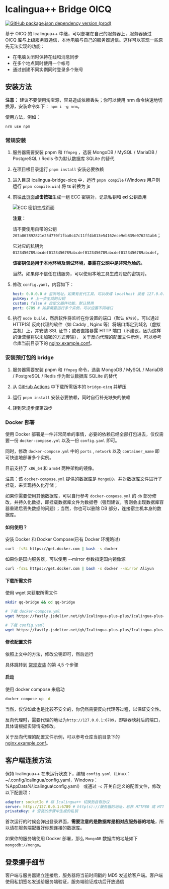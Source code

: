 # Icalingua++ Bridge OICQ

[![GitHub package.json dependency version (prod)](https://img.shields.io/github/package-json/dependency-version/Icalingua-plus-plus/Icalingua-plus-plus/oicq-icalingua-plus-plus?filename=icalingua-bridge-oicq%2Fpackage.json)](https://github.com/takayama-lily/oicq)

基于 OICQ 的 Icalingua++ 中继，可以部署在自己的服务器上，服务器通过 OICQ 库与上级服务器通信，本地电脑与自己的服务器通信。这样可以实现一些原先无法实现的功能：

-   在电脑关闭时保持在线和消息同步
-   在多个地点同时使用一个帐号
-   通过创建不同实例同时登录多个账号

## 安装方法

**注意：**
建议不要使用淘宝源，容易造成依赖丢失；你可以使用 nrm 命令快速地切换源，安装命令如下： `npm i -g nrm`。

使用方法，例如：

```bash
nrm use npm
```

### 常规安装

1. 服务器需要安装 pnpm 和 `ffmpeg` ，选装 MongoDB / MySQL / MariaDB / PostgreSQL / Redis 作为默认数据库 SQLite 的替代

2. 在项目根目录运行 `pnpm install` 安装必要依赖

3. 进入目录 icalingua-bridge-oicq 中，运行 `pnpm compile` (Windows 用户则运行 `pnpm compile:win`) 将 ts 转换为 js

4. 前往[此页面](https://paulmillr.com/ecc/)**点击按钮**生成一组 ECC 密钥对，记录私钥和 **ed** 公钥备用

    ![ECC 密钥生成页面](https://user-images.githubusercontent.com/72498396/197397311-e07fe4fe-e1f2-4649-87c6-83917a21f88b.png)

    **注意：**

    请不要使用自带的公钥 `207a067892821e25d770f1fba0c47c11ff4b813e54162ece9eb839e076231ab6`；

    它对应的私钥为 `0123456789abcdef0123456789abcdef0123456789abcdef0123456789abcdef`。

    **该密钥仅适用于本地环境及测试环境，暴露在公网中是非常危险的。**

    当然，如果你不信任在线服务，可以使用本地工具生成对应的密钥对。

5. 修改 `config.yaml`，内容如下：

    ```yaml
    host: 0.0.0.0 # 监听地址。如果有反代工具，可以改成 localhost 或者 127.0.0.1
    pubKey: # 上一步生成的公钥
    custom: false # 自定义插件功能，默认禁用
    port: 6789 # 如果需要运行多个实例，可以设置不同端口
    ```

6. 执行 `node build`，然后软件将监听在你设置的端口（默认 `6789`）。可以通过 HTTP(S) 反向代理的软件（如 Caddy , Nginx 等）将端口绑定到域名（虚拟主机）上，并安装 SSL 证书；或者直接暴露 HTTP 端口（不建议，因为这样的话流量将以未加密的方式传输）， 关于反向代理的配置文件示例，可以参考仓库当前目录下的 [nginx.example.conf](https://github.com/Icalingua-plus-plus/Icalingua-plus-plus/blob/develop/icalingua-bridge-oicq/nginx.example.conf)。

### 安装预打包的 bridge

1. 服务器需要安装 pnpm 和 `ffmpeg` 命令，选装 MongoDB / MySQL / MariaDB / PostgreSQL / Redis 作为默认数据库 SQLite 的替代

2. 从 [GitHub Actions](https://github.com/Icalingua-plus-plus/Icalingua-plus-plus/actions) 中下载所需版本的 `bridge-oicq` 并解压

3. 运行 `pnpm install` 安装必要依赖，同时自行补充缺失的依赖

4. 转到常规步骤第四步

### Docker 部署

使用 Docker 部署是一件非常简单的事情，必要的依赖已经全部打包进去，仅仅需要一份 `docker-compose.yml` 以及一份 `config.yaml` 即可。

同时，修改 `docker-compose.yml` 中的 `ports` , `network` 以及 `container_name` 即可快速地部署多个实例。

目前支持了 `x86_64` 和 `arm64` 两种架构的镜像。

注意：该 `docker-compose.yml` 提供的数据库是 `MongoDB`，并对数据库文件进行了挂载，来实现持久化存储；

如果你需要使用其他数据库，可以自行参考 `docker-compose.yml` 的 `db` 部分修改，并持久化数据，即挂载数据库文件为数据卷（强烈建议，否则会出现数据库容器重建后丢失数据的问题）；当然，你也可以删除 DB 部分，连接宿主机本身的数据库。

#### 如何使用？

安装 Docker 和 Docker Compose(已有 Docker 环境略过)

```bash
curl -fsSL https://get.docker.com | bash -s docker
```

如果你是国内服务器，可以使用 --mirror 参数指定国内镜像源

```bash
curl -fsSL https://get.docker.com | bash -s docker --mirror Aliyun
```

#### 下载所需文件

使用 wget 来获取所需文件

```bash
mkdir qq-bridge && cd qq-bridge

# 下载 docker-compose.yml
wget https://fastly.jsdelivr.net/gh/Icalingua-plus-plus/Icalingua-plus-plus@develop/icalingua-bridge-oicq/docker-compose.yml

# 下载 config.yaml
wget https://fastly.jsdelivr.net/gh/Icalingua-plus-plus/Icalingua-plus-plus@develop/icalingua-bridge-oicq/config.yaml
```

#### 修改配置文件

依照上文中的方法，修改公钥即可，然后运行

具体跳转到 [常规安装](#常规安装) 的第 4,5 个步骤

#### 启动

使用 docker compose 来启动

```bash
docker compose up -d
```

当然，仅仅如此也是比较不安全的，你仍然需要反向代理等过程，以保证安全性。

反向代理时，需要代理的地址为`http://127.0.0.1:6789`，即容器映射后的端口，具体请根据实际情况修改。

关于反向代理的配置文件示例，可以参考仓库当前目录下的 [nginx.example.conf](https://github.com/Icalingua-plus-plus/Icalingua-plus-plus/blob/develop/icalingua-bridge-oicq/nginx.example.conf)。

## 客户端连接方法

保持 Icalingua++ 在未运行状态下，编辑 `config.yaml`（Linux：~/.config/icalingua/config.yaml，Windows：%AppData%\icalingua\config.yaml） 或通过 `-c` 开关自定义的配置文件，修改以下配置项：

```yaml
adapter: socketIo # 将 Icalingua++ 切换到自有协议
server: http://127.0.0.1:6789 # http(s)://服务器的地址，若非 HTTP80 或 HTTPS443 需要:端口号
privateKey: # 安装的步骤中生成的私钥
```

首次运行的时候会弹出登录界面，**需要注意的是数据库是相对应服务器的地址**，所以请在服务端配置好你想连接的数据库。

如果你的服务端使用 Docker 部署，那么 `MongoDB` 数据库的地址如下 `mongodb://mongo`。

## 登录握手细节

客户端与服务器建立连接后，服务器将当前时间戳的 MD5 发送给客户端。客户端使用私钥签名发送给服务端验证，服务端验证成功后开放通信
